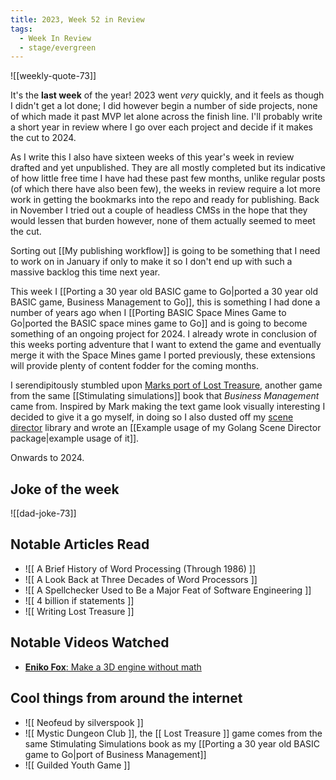 ```yaml
---
title: 2023, Week 52 in Review
tags:
  - Week In Review
  - stage/evergreen
---
```


![[weekly-quote-73]]

It's the **last week** of the year! 2023 went *very* quickly, and it feels as though I didn't get a lot done; I did however begin a number of side projects, none of which made it past MVP let alone across the finish line. I'll probably write a short year in review where I go over each project and decide if it makes the cut to 2024.

As I write this I also have sixteen weeks of this year's week in review drafted and yet unpublished. They are all mostly completed but its indicative of how little free time I have had these past few months, unlike regular posts (of which there have also been few), the weeks in review require a lot more work in getting the bookmarks into the repo and ready for publishing. Back in November I tried out a couple of headless CMSs in the hope that they would lessen that burden however, none of them actually seemed to meet the cut.

Sorting out [[My publishing workflow]] is going to be something that I need to work on in January if only to make it so I don't end up with such a massive backlog this time next year.

This week I [[Porting a 30 year old BASIC game to Go|ported a 30 year old BASIC game, Business Management to Go]], this is something I had done a number of years ago when I [[Porting BASIC Space Mines Game to Go|ported the BASIC space mines game to Go]] and is going to become something of an ongoing project for 2024. I already wrote in conclusion of this weeks porting adventure that I want to extend the game and eventually merge it with the Space Mines game I ported previously, these extensions will provide plenty of content fodder for the coming months.

I serendipitously stumbled upon [Marks port of Lost Treasure](https://mysticdungeon.club/losttreasure/), another game from the same [[Stimulating simulations]] book that *Business Management* came from. Inspired by Mark making the text game look visually interesting I decided to give it a go myself, in doing so I also dusted off my [scene director](https://github.com/go-rogue/scenes) library and wrote an [[Example usage of my Golang Scene Director package|example usage of it]].

Onwards to 2024.

## Joke of the week

![[dad-joke-73]]

## Notable Articles Read
- ![[ A Brief History of Word Processing (Through 1986) ]]
- ![[ A Look Back at Three Decades of Word Processors ]]
- ![[ A Spellchecker Used to Be a Major Feat of Software Engineering ]]
- ![[ 4 billion if statements ]]
- ![[ Writing Lost Treasure ]]

## Notable Videos Watched
- [**Eniko Fox**: Make a 3D engine without math](https://youtu.be/KxMYroGay8c)

## Cool things from around the internet
- ![[ Neofeud by silverspook ]]
- ![[ Mystic Dungeon Club ]], the [[ Lost Treasure ]] game comes from the same Stimulating Simulations book as my [[Porting a 30 year old BASIC game to Go|port of Business Management]]
- ![[ Guilded Youth Game ]]
